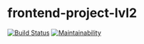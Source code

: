 # frontend-project-lvl2

[![Build Status](https://travis-ci.org/cxkorol/frontend-project-lvl2.svg?branch=master)](https://travis-ci.org/cxkorol/frontend-project-lvl2) [![Maintainability](https://api.codeclimate.com/v1/badges/e9a55f6525f9c985445a/maintainability)](https://codeclimate.com/github/cxkorol/frontend-project-lvl2/maintainability)